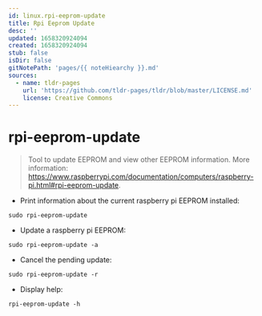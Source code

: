 ```yaml
---
id: linux.rpi-eeprom-update
title: Rpi Eeprom Update
desc: ''
updated: 1658320924094
created: 1658320924094
stub: false
isDir: false
gitNotePath: 'pages/{{ noteHiearchy }}.md'
sources:
  - name: tldr-pages
    url: 'https://github.com/tldr-pages/tldr/blob/master/LICENSE.md'
    license: Creative Commons
---
```

# rpi-eeprom-update

> Tool to update EEPROM and view other EEPROM information.
> More information: <https://www.raspberrypi.com/documentation/computers/raspberry-pi.html#rpi-eeprom-update>.

- Print information about the current raspberry pi EEPROM installed:

`sudo rpi-eeprom-update`

- Update a raspberry pi EEPROM:

`sudo rpi-eeprom-update -a`

- Cancel the pending update:

`sudo rpi-eeprom-update -r`

- Display help:

`rpi-eeprom-update -h`

